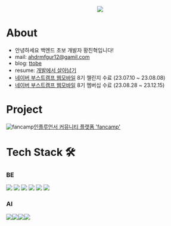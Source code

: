 <div align="center">

<img src="https://capsule-render.vercel.app/api?type=waving&color=0:bbd2c5,50:536976,100:292e49&height=150&section=header&text=👋&fontSize=40&fontColor=dddfeb&fontAlignY=30&fontAlign=50" />
</div>

# About
- 안녕하세요 백엔드 초보 개발자 황진혁입니다!
- mail: ahdrmfgur12@gamil.com  
- blog: [ttobe](https://velog.io/@ttobe/posts)
- resume: [개발에서 살아남기](https://ttobe.notion.site/bee3b6fea5f14a3d8a42559bbaa78af6?pvs=4)
- [네이버 부스트캠프 웹모바일](https://boostcamp.connect.or.kr/program_wm.html) 8기 챌린지 수료 (23.07.10 ~ 23.08.08)
- [네이버 부스트캠프 웹모바일](https://boostcamp.connect.or.kr/program_wm.html) 8기 멤버십 수료 (23.08.28 ~ 23.12.15)

# Project
![fancamp](https://github.com/ttobe/ttobe/assets/101859033/3b0a827d-c0ab-4b4e-89ff-8a9d3d4ec296)[인플루언서 커뮤니티 플랫폼 'fancamp'](https://github.com/boostcampwm2023/web02-fancamp) 

# Tech Stack 🛠

### BE
<img src="https://img.shields.io/badge/-NestJS-%23E0234E?logo=NestJS&logoColor=white"/> <img src="https://img.shields.io/badge/-Node.js-%23339933?logo=Node.js&logoColor=white"/> <img src="https://img.shields.io/badge/-Express-%23000000?logo=Express&logoColor=white"/> <img src="https://img.shields.io/badge/-MySQL-%234479A1?logo=MySQL&logoColor=white"/> <img src="https://img.shields.io/badge/-Spring-%236DB33F?logo=Spring&logoColor=white"/>
<img src="https://img.shields.io/badge/-Java-%23007396?logo=Java&logoColor=white"/>


### AI
<img src="https://img.shields.io/badge/Python-3776AB?style=plastic&logo=Python&logoColor=white"/><img src="https://img.shields.io/badge/PyTorch-EE4C2C?style=plastic&logo=PyTorch&logoColor=white"/><img src="https://img.shields.io/badge/TensorFlow-FF6F00?style=plastic&logo=TensorFlow&logoColor=white"/><img src="https://img.shields.io/badge/Keras-D00000?style=plastic&logo=Keras&logoColor=white"/>

